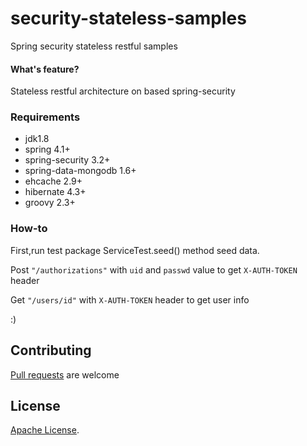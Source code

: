 # security-stateless-samples

Spring security stateless restful samples



#### What's feature?
Stateless restful architecture on based spring-security


### Requirements
- jdk1.8
- spring 4.1+
- spring-security 3.2+
- spring-data-mongodb 1.6+
- ehcache 2.9+
- hibernate 4.3+
- groovy 2.3+


### How-to
First,run test package ServiceTest.seed() method seed data.

Post `"/authorizations"` with `uid` and `passwd` value to get `X-AUTH-TOKEN` header

Get `"/users/id"` with `X-AUTH-TOKEN` header to get user info

:)

## Contributing
[Pull requests][] are welcome

## License 
[Apache License][].

[Pull requests]: https://help.github.com/articles/using-pull-requests "Pull requests"

[Apache License]: http://www.apache.org/licenses/LICENSE-2.0 "Apache License, Version 2.0"
